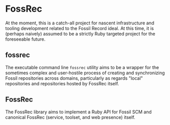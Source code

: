 # FossRec
 
At the moment, this is a catch-all project for nascent infrastructure and
tooling development related to the Fossil Record ideal.  At this time, it is
(perhaps naively) assumed to be a strictly Ruby targeted project for the
foreseeable future.
 
## fossrec

The executable command line `fossrec` utility aims to be a wrapper for the
sometimes complex and user-hostile process of creating and synchronizing Fossil
repositories across domains, particularly as regards "local" repositories and
repositories hosted by FossRec itself.
 
## FossRec

The FossRec library aims to implement a Ruby API for Fossil SCM and canonical
FossRec (service, toolset, and web presence) itself.

